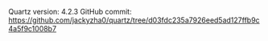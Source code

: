 Quartz version: 4.2.3
GitHub commit: https://github.com/jackyzha0/quartz/tree/d03fdc235a7926eed5ad127ffb9c4a5f9c1008b7
